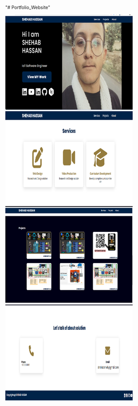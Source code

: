 "# Portfolio_Website" 
<br/>

<a alt ="c"><img src = "https://github.com/shehabhassan/Portfolio_Website/blob/main/1.png" height = "300" width = "400" alt = "c"/></a>
<img src = "https://github.com/shehabhassan/Portfolio_Website/blob/main/2.png" height = "300" width = "400" alt = ""/>
<br/>
<a alt ="c"><img src = "https://github.com/shehabhassan/Portfolio_Website/blob/main/3.png" height = "300" width = "400" alt = "c"/></a>
<img src = "https://github.com/shehabhassan/Portfolio_Website/blob/main/4.png" height = "300" width = "400" alt = ""/>

